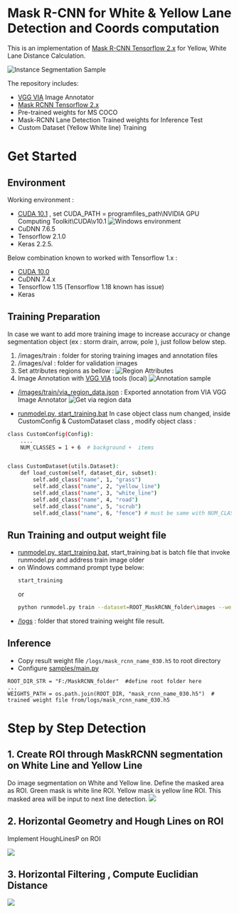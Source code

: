 # Mask R-CNN for White & Yellow Lane Detection and Coords computation

This is an implementation of [Mask R-CNN Tensorflow 2.x](https://github.com/ahmedfgad/Mask-RCNN-TF2) for Yellow, White Lane Distance Calculation. 

![Instance Segmentation Sample](assets/lanecalculation.gif)

The repository includes:
* [VGG VIA](https://www.robots.ox.ac.uk/~vgg/software/via/) Image Annotator
* [Mask RCNN Tensorflow 2.x](https://github.com/ahmedfgad/Mask-RCNN-TF2) 
* Pre-trained weights for MS COCO
* Mask-RCNN Lane Detection Trained weights for Inference Test
* Custom Dataset (Yellow White line) Training  

# Get Started

## Environment
Working environment : 
* [CUDA 10.1](https://developer.nvidia.com/cuda-10.1-download-archive-base) , set CUDA_PATH = programfiles_path\NVIDIA GPU Computing Toolkit\CUDA\v10.1
  ![Windows environment](assets/win10_env_CUDA101.png)
* CuDNN 7.6.5 
* Tensorflow 2.1.0
* Keras 2.2.5.

Below combination known to worked with Tensorflow 1.x : 
* [CUDA 10.0](https://developer.nvidia.com/cuda-10.0-download-archive) 
* CuDNN 7.4.x
* Tensorflow 1.15 (Tensorflow 1.18 known has issue)
* Keras 
 
## Training Preparation
In case we want to add more training image to increase accuracy or change segmentation object (ex : storm drain, arrow, pole ), just follow below step.   
1. /images/train : folder for storing training images and annotation files
2. /images/val : folder for validation images
3. Set attributes regions as bellow :
![Region Attributes](assets/region_attributes.png)
4. Image Annotation with [VGG VIA](https://www.robots.ox.ac.uk/~vgg/software/via/) tools (local)
![Annotation sample](assets/annotation.png)

* [/images/train/via_region_data.json](/images/train/via_region_data.json) : Exported annotation from VIA VGG Image Annotator
![Get via region data](assets/export%20annotation.png)

* [runmodel.py, start_training.bat](samples/runmodel.py) In case object class num changed, inside CustomConfig & CustomDataset class , modify object class :
```bash
class CustomConfig(Config):
    ....
    NUM_CLASSES = 1 + 6  # background +  items


class CustomDataset(utils.Dataset):
    def load_custom(self, dataset_dir, subset):
        self.add_class("name", 1, "grass")
        self.add_class("name", 2, "yellow_line")
        self.add_class("name", 3, "white_line")
        self.add_class("name", 4, "road")
        self.add_class("name", 5, "scrub")
        self.add_class("name", 6, "fence") # must be same with NUM_CLASSES
```

## Run Training and output weight file

* [runmodel.py, start_training.bat](start_training.bat),  start_training.bat is batch file that invoke runmodel.py and address train image older 
* on Windows command prompt type below: 
    ```bash
    start_training
    ``` 
    or
    ```bash
    python runmodel.py train --dataset=ROOT_MaskRCNN_folder\images --weights=coco 
    ``` 
*  [/logs](/logs) : folder that stored training weight file result. 

## Inference

* Copy result weight file `/logs/mask_rcnn_name_030.h5` to root directory  
* Configure [samples/main.py](samples/main.py) 
```
ROOT_DIR_STR = "F:/MaskRCNN_folder"  #define root folder here
...
WEIGHTS_PATH = os.path.join(ROOT_DIR, "mask_rcnn_name_030.h5")  # trained weight file from/logs/mask_rcnn_name_030.h5
```



# Step by Step Detection

## 1. Create ROI through MaskRCNN segmentation on White Line and Yellow Line 
Do image segmentation on White and Yellow line. Define the masked area as ROI. Green mask is white line ROI.
Yellow mask is yellow line ROI.
This masked area will be  input to next line detection. 
![](assets/layer1.png)

## 2. Horizontal Geometry and Hough Lines on ROI
Implement HoughLinesP on ROI

![](assets/layer2.png)

## 3.  Horizontal Filtering  , Compute  Euclidian Distance


![](assets/layer3.png)

